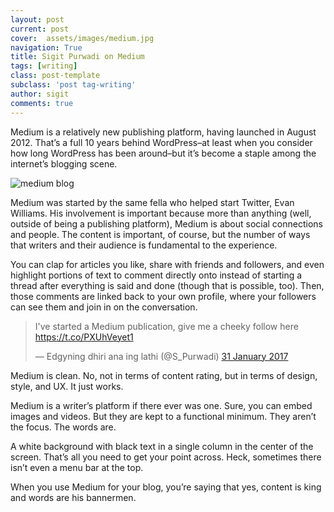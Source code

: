 ```yaml
---
layout: post
current: post
cover:  assets/images/medium.jpg
navigation: True
title: Sigit Purwadi on Medium
tags: [writing]
class: post-template
subclass: 'post tag-writing'
author: sigit
comments: true
---
```


Medium is a relatively new publishing platform, having launched in August 2012. That’s a full 10 years behind WordPress–at least when you consider how long WordPress has been around–but it’s become a staple among the internet’s blogging scene.

![medium blog](https://www.elegantthemes.com/blog/wp-content/uploads/2017/10/004-Medium-vs-WordPress.jpg)

Medium was started by the same fella who helped start Twitter, Evan Williams. His involvement is important because more than anything (well, outside of being a publishing platform), Medium is about social connections and people. The content is important, of course, but the number of ways that writers and their audience is fundamental to the experience.

You can clap for articles you like, share with friends and followers, and even highlight portions of text to comment directly onto instead of starting a thread after everything is said and done (though that is possible, too). Then, those comments are linked back to your own profile, where your followers can see them and join in on the conversation.

<blockquote class="twitter-tweet" data-lang="en-gb"><p lang="en" dir="ltr">I&#39;ve started a Medium publication, give me a cheeky follow here <a href="https://t.co/PXUhVeyet1">https://t.co/PXUhVeyet1</a></p>&mdash; Edgyning dhiri ana ing lathi (@S_Purwadi) <a href="https://twitter.com/S_Purwadi/status/826477928737239042?ref_src=twsrc%5Etfw">31 January 2017</a></blockquote>
<script async src="https://platform.twitter.com/widgets.js" charset="utf-8"></script>

Medium is clean. No, not in terms of content rating, but in terms of design, style, and UX. It just works.

Medium is a writer’s platform if there ever was one. Sure, you can embed images and videos. But they are kept to a functional minimum. They aren’t the focus. The words are.

A white background with black text in a single column in the center of the screen. That’s all you need to get your point across. Heck, sometimes there isn’t even a menu bar at the top.

When you use Medium for your blog, you’re saying that yes, content is king and words are his bannermen.